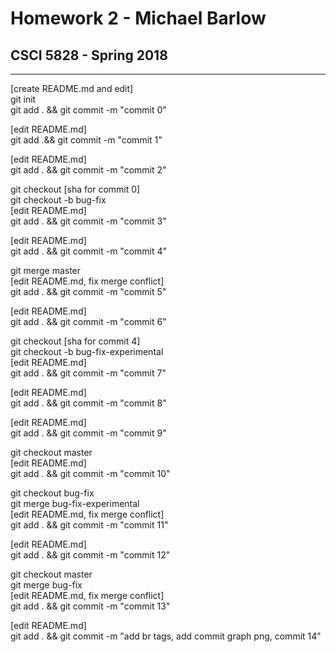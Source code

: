 # Homework 2 - Michael Barlow
## CSCI 5828 - Spring 2018

***

[create README.md and edit]<br>
git init<br>
git add . && git commit -m "commit 0"<br>

[edit README.md]<br>
git add .&& git commit -m "commit 1"<br>

[edit README.md]<br>
git add . && git commit -m "commit 2"<br>

git checkout [sha for commit 0]<br>
git checkout -b bug-fix<br>
[edit README.md]<br>
git add . && git commit -m "commit 3"<br>

[edit README.md]<br>
git add . && git commit -m "commit 4"<br>

git merge master<br>
[edit README.md, fix merge conflict]<br>
git add . && git commit -m "commit 5"<br>

[edit README.md]<br>
git add . && git commit -m "commit 6"<br>

git checkout [sha for commit 4]<br>
git checkout -b bug-fix-experimental<br>
[edit README.md]<br>
git add . && git commit -m "commit 7"<br>

[edit README.md]<br>
git add . && git commit -m "commit 8"<br>

[edit README.md]<br>
git add . && git commit -m "commit 9"<br>

git checkout master<br>
[edit README.md]<br>
git add . && git commit -m "commit 10"<br>

git checkout bug-fix<br>
git merge bug-fix-experimental<br>
[edit README.md, fix merge conflict]<br>
git add . && git commit -m "commit 11"<br>

[edit README.md]<br>
git add . && git commit -m "commit 12"<br>

git checkout master<br>
git merge bug-fix<br>
[edit README.md, fix merge conflict]<br>
git add . && git commit -m "commit 13"<br>

[edit README.md]<br>
git add . && git commit -m "add br tags, add commit graph png, commit 14"<br>
